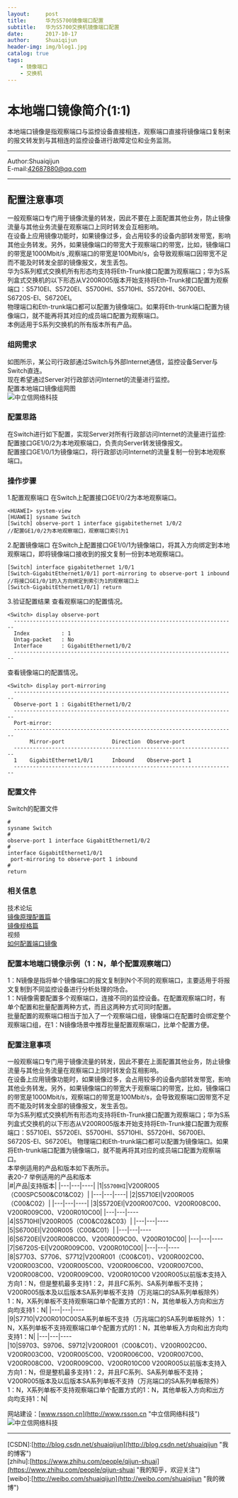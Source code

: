 ```yaml
---
layout:     post
title:      华为S5700镜像端口配置
subtitle:   华为S5700交换机镜像端口配置
date:       2017-10-17
author:     Shuaiqijun
header-img: img/blog1.jpg
catalog: true
tags:
    - 镜像端口
    - 交换机
---
```

本地端口镜像简介(1:1)
===========================
本地端口镜像是指观察端口与监控设备直接相连，观察端口直接将镜像端口复制来的报文转发到与其相连的监控设备进行故障定位和业务监测。  
******  
Author:Shuaiqijun  
E-mail:42687880@qq.com  
******  
## 配置注意事项
一般观察端口专门用于镜像流量的转发，因此不要在上面配置其他业务，防止镜像流量与其他业务流量在观察端口上同时转发会互相影响。  
在设备上应用镜像功能时，如果镜像过多，会占用较多的设备内部转发带宽，影响其他业务转发。另外，如果镜像端口的带宽大于观察端口的带宽，比如，镜像端口的带宽是1000Mbit/s ,观察端口的带宽是100Mbit/s，会导致观察端口因带宽不足而不能及时转发全部的镜像报文，发生丢包。  
华为S系列框式交换机所有形态均支持将Eth-Trunk接口配置为观察端口；华为S系列盒式交换机的以下形态从V200R005版本开始支持将Eth-Trunk接口配置为观察端口：S5710EI、S5720EI、S5700HI、S5710HI、S5720HI、S6700EI、S6720S-EI、S6720EI。  
物理端口和Eth-trunk端口都可以配置为镜像端口。如果将Eth-trunk端口配置为镜像端口，就不能再将其对应的成员端口配置为观察端口。  
本例适用于S系列交换机的所有版本所有产品。  
### 组网需求
如图所示，某公司行政部通过Switch与外部Internet通信，监控设备Server与Switch直连。  
现在希望通过Server对行政部访问Internet的流量进行监控。  
配置本地端口镜像组网图  
![中立信网络科技][s5700]    
### 配置思路
在Switch进行如下配置，实现Server对所有行政部访问Internet的流量进行监控:  
配置接口GE1/0/2为本地观察端口，负责向Server转发镜像报文。  
配置接口GE1/0/1为镜像端口，将行政部访问Internet的流量复制一份到本地观察端口。  
### 操作步骤
1.配置观察端口
	在Switch上配置接口GE1/0/2为本地观察端口。
```
<HUAWEI> system-view
[HUAWEI] sysname Switch
[Switch] observe-port 1 interface gigabitethernet 1/0/2     
//配置GE1/0/2为本地观察端口，观察端口索引为1
```
2.配置镜像端口
	在Switch上配置接口GE1/0/1为镜像端口，将其入方向绑定到本地观察端口，即将镜像端口接收到的报文复制一份到本地观察端口。
```
[Switch] interface gigabitethernet 1/0/1
[Switch-GigabitEthernet1/0/1] port-mirroring to observe-port 1 inbound     
//将接口GE1/0/1的入方向绑定到索引为1的观察端口上
[Switch-GigabitEthernet1/0/1] return
```
3.验证配置结果
	查看观察端口的配置情况。
```
<Switch> display observe-port
  ----------------------------------------------------------------------
  Index          : 1
  Untag-packet   : No
  Interface      : GigabitEthernet1/0/2
  ----------------------------------------------------------------------
```
	
   查看镜像端口的配置情况。
```
<Switch> display port-mirroring
  ----------------------------------------------------------------------
  Observe-port 1 : GigabitEthernet1/0/2
  ----------------------------------------------------------------------
  Port-mirror:
  ----------------------------------------------------------------------
       Mirror-port               Direction  Observe-port
  ----------------------------------------------------------------------
  1    GigabitEthernet1/0/1      Inbound    Observe-port 1
  ----------------------------------------------------------------------
```
### 配置文件
Switch的配置文件
```
#
sysname Switch
#
observe-port 1 interface GigabitEthernet1/0/2
#
interface GigabitEthernet1/0/1
 port-mirroring to observe-port 1 inbound
#
return
```

### 相关信息
技术论坛  
[镜像原理配置篇](http://support.huawei.com/huaweiconnect/enterprise/thread-306697.html "中立信网络科技")  
[镜像规格篇](http://support.huawei.com/huaweiconnect/enterprise/thread-225111.html "中立信网络科技")  
视频  
[如何配置端口镜像](http://support.huawei.com/huaweiconnect/enterprise/thread-219507.html "中立信网络科技")  

### 配置本地端口镜像示例（1：N，单个配置观察端口）
1：N镜像是指将单个镜像端口的报文复制到N个不同的观察端口，主要适用于将报文复制到不同监控设备进行分析处理的场合。  
1：N镜像需要配置多个观察端口，连接不同的监控设备。在配置观察端口时，有单个配置和批量配置两种方式，而且这两种方式可同时配置。  
批量配置的观察端口相当于加入了一个观察端口组，镜像端口在配置时会绑定整个观察端口组，在1：N镜像场景中推荐批量配置观察端口，比单个配置方便。
### 配置注意事项
一般观察端口专门用于镜像流量的转发，因此不要在上面配置其他业务，防止镜像流量与其他业务流量在观察端口上同时转发会互相影响。  
在设备上应用镜像功能时，如果镜像过多，会占用较多的设备内部转发带宽，影响其他业务转发。另外，如果镜像端口的带宽大于观察端口的带宽，比如，镜像端口的带宽是1000Mbit/s，观察端口的带宽是100Mbit/s，会导致观察端口因带宽不足而不能及时转发全部的镜像报文，发生丢包。  
华为S系列框式交换机所有形态均支持将Eth-Trunk接口配置为观察端口；华为S系列盒式交换机的以下形态从V200R005版本开始支持将Eth-Trunk接口配置为观察端口：S5710EI、S5720EI、S5700HI、S5710HI、S5720HI、S6700EI、S6720S-EI、S6720EI。
物理端口和Eth-trunk端口都可以配置为镜像端口。如果将Eth-trunk端口配置为镜像端口，就不能再将其对应的成员端口配置为观察端口。  
本举例适用的产品和版本如下表所示。  
表20-7  举例适用的产品和版本  
|#|产品|支持版本|
|---|---|----|
|1|`S5700HI`|V200R005（C00SPC500&C01&C02）|
|---|---|----|
|2|S5710EI|V200R005（C00&C02）|
|---|---|----|
|3|S5720EI|V200R007C00、V200R008C00、V200R009C00、V200R010C00|
|---|---|----  
|4|S5710HI|V200R005（C00&C02&C03）|
|---|---|----  
|5|S6700EI|V200R005（C00&C01）|
|---|---|----  
|6|S6720EI|V200R008C00、V200R009C00、V200R010C00|
|---|---|----  
|7|S6720S-EI|V200R009C00、V200R010C00|
|---|---|----  
|8|S7703、S7706、S7712|V200R001（C00&C01）、V200R002C00、V200R003C00、V200R005C00、V200R006C00、V200R007C00、V200R008C00、V200R009C00、V200R010C00
V200R005以前版本支持入方向1：N，但是整机最多支持1：2，并且FC系列、SA系列单板不支持；V200R005版本及以后版本SA系列单板不支持（万兆端口的SA系列单板除外）1：N，X系列单板不支持观察端口单个配置方式的1：N，其他单板入方向和出方向均支持1：N|
|---|---|----  
|9|S7710|V200R010C00SA系列单板不支持（万兆端口的SA系列单板除外）1：N，X系列单板不支持观察端口单个配置方式的1：N，其他单板入方向和出方向均支持1：N|
|---|---|----  
|10|S9703、S9706、S9712|V200R001（C00&C01）、V200R002C00、V200R003C00、V200R005C00、V200R006C00、V200R007C00、V200R008C00、V200R009C00、V200R010C00
V200R005以前版本支持入方向1：N，但是整机最多支持1：2，并且FC系列、SA系列单板不支持；V200R005版本及以后版本SA系列单板不支持（万兆端口的SA系列单板除外）1：N，X系列单板不支持观察端口单个配置方式的1：N，其他单板入方向和出方向均支持1：N|


网站建设：[www.rsson.cn](http://www.rsson.cn "中立信网络科技")  
![中立信网络科技][rsson-logo]  

--------------------------------
[CSDN]:[http://blog.csdn.net/shuaiqijun](http://blog.csdn.net/shuaiqijun "我的博客")  
[zhihu]:[https://www.zhihu.com/people/qijun-shuai](https://www.zhihu.com/people/qijun-shuai "我的知乎，欢迎关注")  
[weibo]:[http://weibo.com/shuaiqijun](http://weibo.com/shuaiqijun "我的微博")  
 
[s5700]:http://oxnepqswk.bkt.clouddn.com/s5700.png "s5700"
[rsson-logo]:http://www.rsson.cn/Templates/duomi/images/logo-1.png "中立信logo"
[baidu-logo]:http://www.baidu.com/img/bdlogo.gif "百度logo"  
[weibo-logo]:/img/weibo.png "点击图片进入我的微博"  
[csdn-logo]:/img/csdn.png "我的CSDN博客"  
[foryou]:https://github.com/shuaiqijun/ImageCache/raw/master/Logo/foryou.gif 

